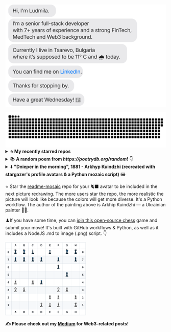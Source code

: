 [![](https://raw.githubusercontent.com/milaabl/milaabl/main/chat.svg)](https://www.linkedin.com/in/ludmila-a-dev/)

<!-- https://github.com/milaabl/milaabl/assets/86361434/c35b0e6f-acf0-435e-920d-b90faa4788ad -->

<img alt="Snake eating my contributions for breakfast🧉" src="https://raw.githubusercontent.com/milaabl/milaabl-readme/preview/github-contribution-grid-snake.svg" />

<details>
<summary>
  <strong>⭐ My recently starred repos </strong>
</summary>
  
<!-- Starred repos start -->
| Name | Url | Stars | Description |
| --- | --- |  --- |  --- |
| TatevKaren/TatevKaren-data-science-portfolio|https://github.com/TatevKaren/TatevKaren-data-science-portfolio|49|Data Science Portfolio of Tatev Karen Aslanyan including Case Studies and Research Projects that I have completed that solve business problems or introduce new products. Case Study papers, codes, and additional resources are all included.|
| PiotrRut/elonmusk-twitter-notifier|https://github.com/PiotrRut/elonmusk-twitter-notifier|59|AI driven e-mail notifier for tweets mentioning stock from Elon Musk 📈|
| Vendicated/Vencord|https://github.com/Vendicated/Vencord|5141|The cutest Discord client mod|
| yeoman/yo|https://github.com/yeoman/yo|3737|CLI tool for running Yeoman generators|
| matter-labs/zksync-era|https://github.com/matter-labs/zksync-era|1158|zkSync era|
| 0age/create2crunch|https://github.com/0age/create2crunch|383|A Rust program for finding salts that create gas-efficient Ethereum addresses via CREATE2.|
| joshstevens19/ethereum-multicall|https://github.com/joshstevens19/ethereum-multicall|312|Ability to call many ethereum constant function calls in 1 JSONRPC request|
| threshold-network/token-dashboard|https://github.com/threshold-network/token-dashboard|20||
| LimeChain/mongoose-immutable-plugin|https://github.com/LimeChain/mongoose-immutable-plugin|2|Mongoose plugin guarding fields from modifications|
| ankitects/anki|https://github.com/ankitects/anki|15867|Anki's shared backend and web components, and the Qt frontend|
| lightningnetwork/lnd|https://github.com/lightningnetwork/lnd|7269|Lightning Network Daemon ⚡️|
| CoNarrative/mongo-immutable|https://github.com/CoNarrative/mongo-immutable|10|Immutable MongoDB.|
| lightningdevkit/rust-lightning|https://github.com/lightningdevkit/rust-lightning|1025|A highly modular Bitcoin Lightning library written in Rust. It's rust-lightning, not Rusty's Lightning!|
| node-lightning/node-lightning|https://github.com/node-lightning/node-lightning|126|Bitcoin Lighting Network implemented in Node.js|
| OpenZeppelin/openzeppelin-contracts-upgradeable|https://github.com/OpenZeppelin/openzeppelin-contracts-upgradeable|900|Upgradeable variant of OpenZeppelin Contracts, meant for use in upgradeable contracts. |
| dapphub/ds-test|https://github.com/dapphub/ds-test|193|Assertions, equality checks and other test helpers|
| hbarcelos/forge-multi-version|https://github.com/hbarcelos/forge-multi-version|22|Using forge with multiple solc versions|
| threshold-network/merkle-distribution|https://github.com/threshold-network/merkle-distribution|1|Threshold Network rewards generation and distribution|
| nucypher/nucypher-contracts|https://github.com/nucypher/nucypher-contracts|13|Ethereum contracts supporting TACo applications on the Threshold Network.|
| keep-network/tbtc-v2|https://github.com/keep-network/tbtc-v2|40|Trustlessly tokenized Bitcoin on Ethereum, version 2|
| TotallyMaliciousCryptoBro/TotallyMaliciousCryptoBro|https://github.com/TotallyMaliciousCryptoBro/TotallyMaliciousCryptoBro|4||
| ethereum/EIPs|https://github.com/ethereum/EIPs|12175|The Ethereum Improvement Proposal repository|
| pcaversaccio/reentrancy-attacks|https://github.com/pcaversaccio/reentrancy-attacks|1063|A chronological and (hopefully) complete list of reentrancy attacks to date.|
| StableLib/stablelib|https://github.com/StableLib/stablelib|147|A stable library of useful TypeScript/JavaScript code|
| snappyjs/node-request-queue|https://github.com/snappyjs/node-request-queue|8|A utility to queue up a number requests to be executed in parallel batches with possible waitTime between them.|
| TP-Lab/tp-js-sdk|https://github.com/TP-Lab/tp-js-sdk|182|TokenPocket JS API for Dapp of ETH, IOST, TRON, COSMOS, SOLANA, EOS etc. (mobile only)|
| petr-hejda/solidity-merkle-airdrop|https://github.com/petr-hejda/solidity-merkle-airdrop|3|Example implementation of ERC20 token airdrop using merkle tree|
| MetaMask/KeyringController|https://github.com/MetaMask/KeyringController|213|A module for managing groups of Ethereum accounts and using them.|
| appwrite/appwrite|https://github.com/appwrite/appwrite|38265|Build like a team of hundreds_|
| novuhq/novu|https://github.com/novuhq/novu|31197|🔥 The open-source notification infrastructure with fully functional embedded notification center 🚀🚀🚀|

<!-- Starred repos end -->

</details>

<details>
  <summary>📚 <strong>A random poem from <em>https://poetrydb.org/random</em>!</strong> 👇 </summary>

<!-- Start poem -->
# 💮 Ballad. to the Tune of "Salley in Our Alley." by *George Gordon, Lord Byron*

<p>
    OF all the twice ten thousand bards<br/>  That ever penned a canto,<br/>Whom Pudding or whom Praise rewards<br/>  For lining a portmanteau;<br/>Of all the poets ever known,<br/>  From Grub-street to Fop's Alley,<br/>The Muse may boast--the World must own<br/>  There's none like pretty Gally!<br/><br/>He writes as well as any Miss,<br/>  Has published many a poem;<br/>The shame is yours, the gain is his,<br/>  In case you should not know 'em:<br/>He has ten thousand pounds a year--<br/>  I do not mean to vally--<br/>His songs at sixpence would be dear,<br/>  So give them gratis, Gaily!<br/><br/>And if this statement should seem queer,<br/>  Or set down in a hurry,<br/>Go, ask (if he will be sincere)<br/>  His bookseller--John Murray.<br/>Come, say, how many have been sold,<br/>  And don't stand shilly-shally,<br/>Of bound and lettered, red and gold,<br/>  Well printed works of Gally.<br/><br/>For Astley's circus Upton writes,<br/>  And also for the Surry; (_sic_)<br/>Fitzgerald weekly still recites,<br/>  Though grinning Critics worry:<br/>Miss Holford's Peg, and Sotheby's Saul,<br/>  In fame exactly tally;<br/>From Stationer's Hall to Grocer's Stall<br/>  They go--and so does Gally.<br/><br/>He rode upon a Camel's hump<br/>  Through Araby the sandy,<br/>Which surely must have hurt the rump<br/>  Of this poetic dandy.<br/>His rhymes are of the costive kind,<br/>  And barren as each valley<br/>In deserts which he left behind<br/>  Has been the Muse of Gally.<br/><br/>He has a Seat in Parliament,<br/>  Is fat and passing wealthy;<br/>And surely he should be content<br/>  With these and being healthy:<br/>But Great Ambition will misrule<br/>  Men at all risks to sally,--<br/>Now makes a poet--now a fool,<br/>  And _we_ know _which_--of Gally.<br/><br/>Some in the playhouse like to row,<br/>  Some with the Watch to battle,<br/>Exchanging many a midnight blow<br/>  To Music of the Rattle.<br/>Some folks like rowing on the Thames,<br/>  Some rowing in an Alley,<br/>But all the Row my fancy claims<br/>  Is _rowing_--of my _Gally_.<br/><br/>  "Th' unloaded camel, pacing slow.<br/>Crops the rough herbage or the tamarisk spray."
</p>

***
<!-- End poem -->
</details>

<details>
<summary>
  ⬇️ <strong>"Dnieper in the morning", 1881 - Arkhyp Kuindzhi (recreated with stargazer's profile avatars & a Python mozaic script)</strong> 🖼️
</summary>

<img width="49%" src="https://raw.githubusercontent.com/milaabl/readme-mosaic/main/data/input.jpg" alt="Original picture"/>
<img width="49%" src="https://raw.githubusercontent.com/milaabl/readme-mosaic/main/data/output.jpg" alt="Output picture"/>
<img width="70%" src="https://raw.githubusercontent.com/milaabl/readme-mosaic/main/data/output.gif" alt="Output GIF"/>
</details>

⭐ Star the [readme-mosaic](https://github.com/milaabl/readme-mosaic) repo for your 🐈‍⬛ avatar to be included in the next picture redrawing. The more users star the repo, the more realistic the picture will look like because the colors will get more diverse. It's a Python workflow. The author of the painting above is Arkhip Kuindzhi — a Ukrainian painter 💙💛.

♟️If you have some time, you can [join this open-source chess](https://github.com/milaabl/readme-chess) game and submit your move! It's built with GitHub workflows & Python, as well as it includes a NodeJS .md to image (.png) script. 👇

<a href="https://github.com/milaabl/readme-chess/blob/master/README.md"><img src="https://raw.githubusercontent.com/milaabl/readme-chess/master/chess.png" alt="README chess dynamic game preview" width="50%" /></a>

<strong>✍️ Please check out my <a href="https://medium.com/@milaabl2405">Medium</a> for Web3-related posts!</strong>
